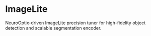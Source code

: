 # ImageLite
NeuroOptix-driven ImageLite precision tuner for high-fidelity object detection and scalable segmentation encoder.
